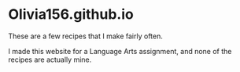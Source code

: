 # Olivia156.github.io
These are a few recipes that I make fairly often.

I made this website for a Language Arts assignment, and none of the recipes are actually mine.
